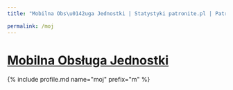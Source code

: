 ```yaml
---
title: "Mobilna Obs\u0142uga Jednostki | Statystyki patronite.pl | Patromierz"

permalink: /moj
---
```


# [Mobilna Obsługa Jednostki](https://patronite.pl/moj)

{% include profile.md name="moj" prefix="m" %}
